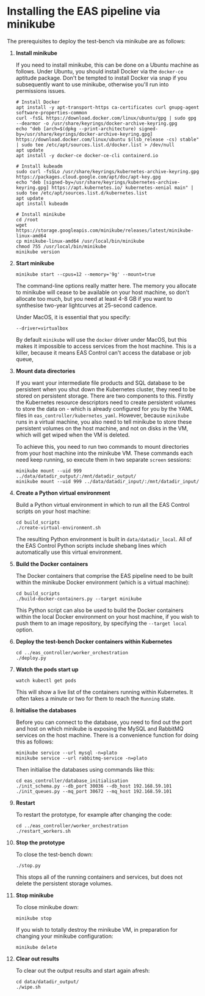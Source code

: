 # Installing the EAS pipeline via minikube

The prerequisites to deploy the test-bench via minikube are as follows:

1. **Install minikube**

   If you need to install minikube, this can be done on a Ubuntu machine as follows. Under Ubuntu, you should install Docker via the `docker-ce` aptitude package. Don't be tempted to install Docker via snap if you subsequently want to use minikube, otherwise you'll run into permissions issues.

    ```
    # Install Docker
    apt install -y apt-transport-https ca-certificates curl gnupg-agent software-properties-common
    curl -fsSL https://download.docker.com/linux/ubuntu/gpg | sudo gpg --dearmor -o /usr/share/keyrings/docker-archive-keyring.gpg
    echo "deb [arch=$(dpkg --print-architecture) signed-by=/usr/share/keyrings/docker-archive-keyring.gpg] https://download.docker.com/linux/ubuntu $(lsb_release -cs) stable" | sudo tee /etc/apt/sources.list.d/docker.list > /dev/null
    apt update
    apt install -y docker-ce docker-ce-cli containerd.io

    # Install kubeadm
    sudo curl -fsSLo /usr/share/keyrings/kubernetes-archive-keyring.gpg https://packages.cloud.google.com/apt/doc/apt-key.gpg
    echo "deb [signed-by=/usr/share/keyrings/kubernetes-archive-keyring.gpg] https://apt.kubernetes.io/ kubernetes-xenial main" | sudo tee /etc/apt/sources.list.d/kubernetes.list
    apt update
    apt install kubeadm

    # Install minikube
    cd /root
    wget https://storage.googleapis.com/minikube/releases/latest/minikube-linux-amd64
    cp minikube-linux-amd64 /usr/local/bin/minikube
    chmod 755 /usr/local/bin/minikube
    minikube version
   ```

2. **Start minikube**

    ```
    minikube start --cpus=12 --memory='9g' --mount=true
    ```

   The command-line options really matter here. The memory you allocate to minikube will cease to be available on your host machine, so don't allocate too much, but you need at least 4-8 GB if you want to synthesise two-year lightcurves at 25-second cadence.

    Under MacOS, it is essential that you specify:

   ```
   --driver=virtualbox
   ```

   By default `minikube` will use the `docker` driver under MacOS, but this makes it impossible to access services from the host machine. This is a killer, because it means EAS Control can't access the database or job queue,

3. **Mount data directories**

   If you want your intermediate file products and SQL database to be persistent when you shut down the Kubernetes cluster, they need to be stored on persistent storage. There are two components to this. Firstly the Kubernetes resource descriptors need to create persistent volumes to store the data on - which is already configured for you by the YAML files in `eas_controller/kubernetes_yaml`. However, because `minikube` runs in a virtual machine, you also need to tell minikube to store these persistent volumes on the host machine, and not on disks in the VM, which will get wiped when the VM is deleted.

    To achieve this, you need to run two commands to mount directories from your host machine into the minikube VM. These commands each need keep running, so execute them in two separate `screen` sessions:

    ```
    minikube mount --uid 999 ../data/datadir_output/:/mnt/datadir_output/
    minikube mount --uid 999 ../data/datadir_input/:/mnt/datadir_input/
    ```
   
4. **Create a Python virtual environment**

   Build a Python virtual environment in which to run all the EAS Control scripts on your host machine:
   ```
   cd build_scripts
   ./create-virtual-environment.sh
   ```
   The resulting Python environment is built in `data/datadir_local`. All of the EAS Control Python scripts include shebang lines which automatically use this virtual environment.

5. **Build the Docker containers**

   The Docker containers that comprise the EAS pipeline need to be built within the minikube Docker environment (which is a virtual machine):

   ```
   cd build_scripts
   ./build-docker-containers.py --target minikube
   ```
   
   This Python script can also be used to build the Docker containers within the local Docker environment on your host machine, if you wish to push them to an image repository, by specifying the `--target local` option.

6. **Deploy the test-bench Docker containers within Kubernetes**

    ```
    cd ../eas_controller/worker_orchestration
    ./deploy.py
    ```

7. **Watch the pods start up**

    ```
    watch kubectl get pods
    ```

   This will show a live list of the containers running within Kubernetes. It often takes a minute or two for them to
   reach the `Running` state.

8. **Initialise the databases**

   Before you can connect to the database, you need to find out the port and host on which minikube is exposing the MySQL and RabbitMQ services on the host machine. There is a convenience function for doing this as follows:

   ```
   minikube service --url mysql -n=plato
   minikube service --url rabbitmq-service -n=plato
   ```
   
   Then initialise the databases using commands like this:

   ```
   cd eas_controller/database_initialisation
   ./init_schema.py --db_port 30036 --db_host 192.168.59.101
   ./init_queues.py --mq_port 30672 --mq_host 192.168.59.101
   ```

9. **Restart**

   To restart the prototype, for example after changing the code:

    ```
    cd ../eas_controller/worker_orchestration
    ./restart_workers.sh
    ```

10. **Stop the prototype**

    To close the test-bench down:

     ```
     ./stop.py
     ```
    
     This stops all of the running containers and services, but does not delete the persistent storage volumes.

11. **Stop minikube**

    To close minikube down:

     ```
     minikube stop
     ```

     If you wish to totally destroy the minikube VM, in preparation for changing your minikube configuration:    

     ```
     minikube delete
     ```

12. **Clear out results**

    To clear out the output results and start again afresh:

     ```
     cd data/datadir_output/
     ./wipe.sh
     ```

